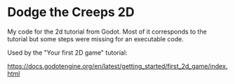 

# Dodge the Creeps 2D


My code for the 2d tutorial from Godot. Most of it corresponds to the tutorial but some steps were missing for an executable code.



Used by the "Your first 2D game" tutorial:

https://docs.godotengine.org/en/latest/getting_started/first_2d_game/index.html


